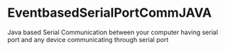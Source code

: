 # EventbasedSerialPortCommJAVA
Java based Serial Communication between your computer having serial port and any device communicating through serial port 
